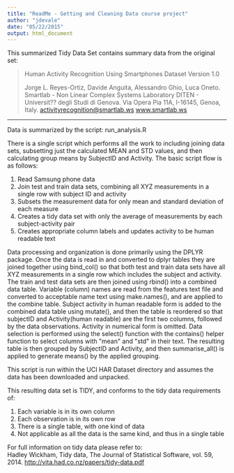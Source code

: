 ```yaml
---
title: "ReadMe - Getting and Cleaning Data course project"
author: "jdevale"
date: "05/22/2015"
output: html_document
---
```



This summarized Tidy Data Set contains summary data from the original set:


>Human Activity Recognition Using Smartphones Dataset
>Version 1.0
>
>Jorge L. Reyes-Ortiz, Davide Anguita, Alessandro Ghio, Luca Oneto.
>Smartlab - Non Linear Complex Systems Laboratory
>DITEN - Universit?? degli Studi di Genova.
>Via Opera Pia 11A, I-16145, Genoa, Italy.
>activityrecognition@smartlab.ws
>www.smartlab.ws

***
Data is summarized by the script: run_analysis.R

There is a single script which performs all the work to including joining data sets, subsetting just the calculated MEAN and STD values, and then calculating group means by SubjectID and Activity.  The basic script flow is as follows:

1. Read Samsung phone data
2. Join test and train data sets, combining all XYZ measurements in a single row with subject ID and activity
3. Subsets the measurement data for only mean and standard deviation of each measure
4. Creates a tidy data set with only the average of measurements by each subject-activity pair
5. Creates appropriate column labels and updates activity to be human readable text

Data processing and organization is done primarily using the DPLYR package.  Once the data is read in and converted to dplyr tables they are joined together using bind_col() so that both test and train data sets have all XYZ measurements in a single row which includes the subject and activity.  The train and test data sets are then joined using rbind() into a combined data table.  Variable (column) names are read from the features text file and converted to acceptable name text using make.names(), and are applied to the combine table.  Subject activity in human readable form is added to the combined data table using mutate(), and then the table is reordered so that subjectID and Activity(human readable) are the first two columns, followed by the data observations.  Activity in numerical form is omitted. Data selection is performed using the select() function with the contains() helper function to select columns with "mean" and "std" in their text.  The resulting table is then grouped by SubjectID and Activity, and then summarise_all() is applied to generate means() by the applied grouping.
 
This script is run within the UCI HAR Dataset directory and assumes the data has been downloaded and unpacked.

This resulting data set is TIDY, and conforms to the tidy data requirements of:

1. Each variable is in its own column
2. Each observation is in its own row
3. There is a single table, with one kind of data
4. Not applicable as all the data is the same kind, and thus in a single table

For full information on tidy data please refer to:  
Hadley Wickham, Tidy data,  The Journal of Statistical Software, vol. 59, 2014.
http://vita.had.co.nz/papers/tidy-data.pdf
